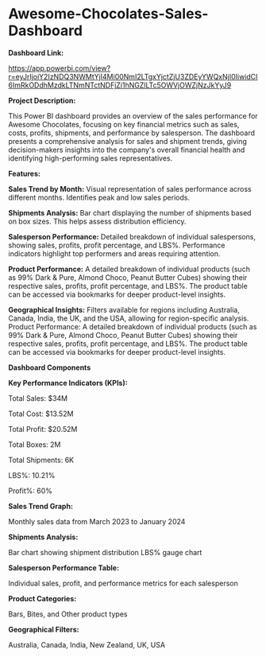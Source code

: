 # Awesome-Chocolates-Sales-Dashboard
**Dashboard Link:**

https://app.powerbi.com/view?r=eyJrIjoiY2IzNDQ3NWMtYjI4Mi00NmI2LTgxYjctZjU3ZDEyYWQxNjI0IiwidCI6ImRkODdhMzdkLTNmNTctNDFjZi1hNGZlLTc5OWVjOWZjNzJkYyJ9

**Project Description:**

This Power BI dashboard provides an overview of the sales performance for Awesome Chocolates, focusing on key financial metrics such as sales, costs, profits, shipments, and performance by salesperson. The dashboard presents a comprehensive analysis for sales and shipment trends, giving decision-makers insights into the company's overall financial health and identifying high-performing sales representatives.

**Features:**

**Sales Trend by Month:**
Visual representation of sales performance across different months. Identifies peak and low sales periods.

**Shipments Analysis:** 
Bar chart displaying the number of shipments based on box sizes. This helps assess distribution efficiency.

**Salesperson Performance:**
Detailed breakdown of individual salespersons, showing sales, profits, profit percentage, and LBS%. Performance indicators highlight top performers and areas requiring attention.

**Product Performance:** 
A detailed breakdown of individual products (such as 99% Dark & Pure, Almond Choco, Peanut Butter Cubes) showing their respective sales, profits, profit percentage, and LBS%. The product table can be accessed via bookmarks for deeper product-level insights.

**Geographical Insights:** 
Filters available for regions including Australia, Canada, India, the UK, and the USA, allowing for region-specific analysis.
Product Performance: A detailed breakdown of individual products (such as 99% Dark & Pure, Almond Choco, Peanut Butter Cubes) showing their respective sales, profits, profit percentage, and LBS%. The product table can be accessed via bookmarks for deeper product-level insights.

**Dashboard Components**

**Key Performance Indicators (KPIs):**

Total Sales: $34M

Total Cost: $13.52M

Total Profit: $20.52M

Total Boxes: 2M

Total Shipments: 6K

LBS%: 10.21%

Profit%: 60%



**Sales Trend Graph:**

Monthly sales data from March 2023 to January 2024


**Shipments Analysis:**

Bar chart showing shipment distribution
LBS% gauge chart


**Salesperson Performance Table:**

Individual sales, profit, and performance metrics for each salesperson


**Product Categories:**

Bars, Bites, and Other product types


**Geographical Filters:**

Australia, Canada, India, New Zealand, UK, USA

